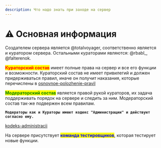 ```yaml
---
description: Что надо знать при заходе на сервер
---
```


# ⚠ Основная информация

Создателем сервера является @totalvoyager, соответственно является и куратором сервера. Остальными кураторами являются: @rbabl\_, @falterenok.

<mark style="color:red;">**Кураторский состав**</mark> имеет полные права на сервер и все его функции и возможности. Кураторский состав не имеет привилегий и должен придерживаться правил, иначе он получит наказания, которые перечислены в [osnovnoe-polozhenie-pravil](../osnovnoe-polozhenie-pravil/ "mention")

<mark style="color:green;">**Модераторский состав**</mark> является правой рукой кураторов, их задача поддерживать порядок на сервере и следить за ним. Модераторский состав так-же подвержен всем правилам.

**`Модераторы как и Кураторы имеют кодекс "Администрации" и действуют согласно ему.`**&#x20;

[kodeks-administracii](../kodeks-administracii/ "mention")

На сервере присутствует <mark style="color:blue;">**команда тестировщиков**</mark>, которая тестирует новые функции.

